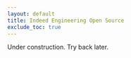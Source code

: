```yaml
---
layout: default
title: Indeed Engineering Open Source
exclude_toc: true
---
```


Under construction. Try back later.
